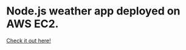 # Node.js weather app deployed on AWS EC2.
[Check it out here!](http://ec2-54-90-198-169.compute-1.amazonaws.com)

